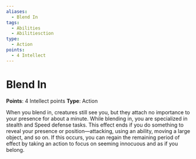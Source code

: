 ```yaml
---
aliases:
  - Blend In
tags:
  - Abilities
  - Abilitiesction
type:
  - Action
points:
  - 4 Intellect
---
```


# Blend In

**Points**: 4 Intellect points
**Type**: Action

When you blend in, creatures still see you, but they attach no importance to your presence for about a minute. While blending in, you are specialized in stealth and Speed defense tasks. This effect ends if you do something to reveal your presence or position—attacking, using an ability, moving a large object, and so on. If this occurs, you can regain the remaining period of effect by taking an action to focus on seeming innocuous and as if you belong.

